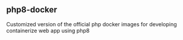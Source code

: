 ## php8-docker
Customized version of the official php docker images for developing containerize web app using php8
